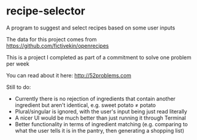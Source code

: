 # recipe-selector
A program to suggest and select recipes based on some user inputs

The data for this project comes from https://github.com/fictivekin/openrecipes

This is a project I completed as part of a commitment to solve one problem per week

You can read about it here: http://52problems.com

Still to do:
* Currently there is no rejection of ingredients that contain another ingredient but aren't identical, e.g. sweet potato ≠ potato
* Plural/singular is ignored, with the user's input being just read literally
* A nicer UI would be much better than just running it through Terminal
* Better functionality in terms of ingredient matching (e.g. comparing to what the user tells it is in the pantry, then generating a shopping list)
